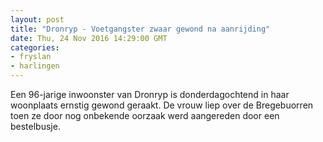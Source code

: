 ```yaml
---
layout: post
title: "Dronryp - Voetgangster zwaar gewond na aanrijding"
date: Thu, 24 Nov 2016 14:29:00 GMT
categories: 
- fryslan 
- harlingen 
---
```


Een 96-jarige inwoonster van Dronryp is donderdagochtend in haar woonplaats ernstig gewond geraakt. De vrouw liep over de Bregebuorren toen ze door nog onbekende oorzaak werd aangereden door een bestelbusje.
